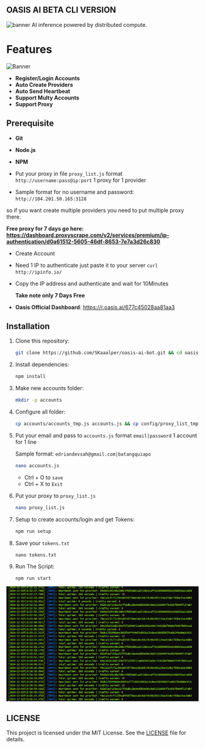 ## OASIS AI BETA CLI VERSION

![banner](assets/image-1.png)
AI inference powered by distributed compute.

# Features

![Banner](assets/image.png)

- **Register/Login Accounts**
- **Auto Create Providers**
- **Auto Send Heartbeat**
- **Support Multy Accounts**
- **Support Proxy**

## Prerequisite

- **Git**
- **Node.js**
- **NPM**

- Put your proxy in file `proxy_list.js` format `http://username:pass@ip:port` 1 proxy for 1 provider

- Sample format for no username and password: `http://104.201.50.165:3128`

so if you want create multiple providers you need to put multiple proxy there.

**Free proxy for 7 days go here: https://dashboard.proxyscrape.com/v2/services/premium/ip-authentication/d0a61512-5605-46df-8653-7e7a3d26c830**
  
  - Create Account
  
  - Need 1 IP to authenticate just paste it to your server `curl http://ipinfo.io/`
  
  - Copy the IP address and authenticate and wait for 10Minutes
 
    **Take note only 7 Days Free**

- **Oasis Official Dashboard**: https://r.oasis.ai/677c45028aa81aa3

## Installation

1. Clone this repository:

   ```bash
   git clone https://github.com/SKaaalper/oasis-ai-bot.git && cd oasis-ai-bot
   ```

2. Install dependencies:

   ```bash
   npm install
   ```

3. Make new accounts folder:
   ```bash
   mkdir -p accounts
   ```

4. Configure all folder:
   ```bash
   cp accounts/accounts_tmp.js accounts.js && cp config/proxy_list_tmp.js proxy_list.js
   ```

5. Put your email and pass to `accounts.js` format `email|password` 1 account for 1 line

   Sample format: `edriandevsah@gmail.com|batangquiapo`

   ```bash
   nano accounts.js
   ```
   * Ctrl + O to `save`
   * Ctrl + X to `Exit`

6. Put your proxy to `proxy_list.js` 

   ```bash
   nano proxy_list.js
   ```

7. Setup to create accounts/login and get Tokens:

   ```bash
   npm run setup
   ```
8. Save your `tokens.txt`
   ```
   nano tokens.txt
   ```

9. Run The Script:

   ```bash
   npm run start
   ```
![Banner](https://github.com/SKaaalper/oasis-ai-bot/raw/main/1.png)

## LICENSE

This project is licensed under the MIT License. See the [LICENSE](LICENSE) file for details.
